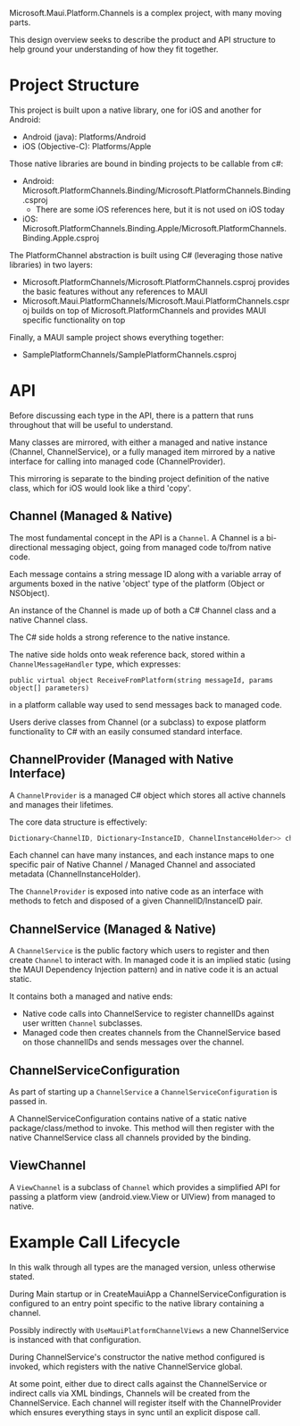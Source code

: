Microsoft.Maui.Platform.Channels is a complex project, with many moving parts.

This design overview seeks to describe the product and API structure to help ground your understanding of how they fit together.

# Project Structure

This project is built upon a native library, one for iOS and another for Android:

- Android (java): Platforms/Android
- iOS (Objective-C): Platforms/Apple

Those native libraries are bound in binding projects to be callable from c#:

- Android: Microsoft.PlatformChannels.Binding/Microsoft.PlatformChannels.Binding.csproj
  - There are some iOS references here, but it is not used on iOS today
- iOS: Microsoft.PlatformChannels.Binding.Apple/Microsoft.PlatformChannels.Binding.Apple.csproj

The PlatformChannel abstraction is built using C# (leveraging those native libraries) in two layers:

- Microsoft.PlatformChannels/Microsoft.PlatformChannels.csproj provides the basic features without any references to MAUI
- Microsoft.Maui.PlatformChannels/Microsoft.Maui.PlatformChannels.csproj builds on top of Microsoft.PlatformChannels and provides MAUI specific functionality on top

Finally, a MAUI sample project shows everything together:

- SamplePlatformChannels/SamplePlatformChannels.csproj

# API

Before discussing each type in the API, there is a pattern that runs throughout that will be useful to understand.

Many classes are mirrored, with either a managed and native instance (Channel, ChannelService), or a fully managed item mirrored by a native interface for calling into managed code (ChannelProvider).

This mirroring is separate to the binding project definition of the native class, which for iOS would look like a third 'copy'.

## Channel (Managed & Native)

The most fundamental concept in the API is a `Channel`. A Channel is a bi-directional messaging object, going from managed code to/from native code.

Each message contains a string message ID along with a variable array of arguments boxed in the native 'object' type of the platform (Object or NSObject).

An instance of the Channel is made up of both a C# Channel class and a native Channel class.

The C# side holds a strong reference to the native instance.

The native side holds onto weak reference back, stored within a `ChannelMessageHandler` type, which expresses:

`public virtual object ReceiveFromPlatform(string messageId, params object[] parameters)`

in a platform callable way used to send messages back to managed code.

Users derive classes from Channel (or a subclass) to expose platform functionality to C# with an easily consumed standard interface.

## ChannelProvider (Managed with Native Interface)

A `ChannelProvider` is a managed C# object which stores all active channels and manages their lifetimes.

The core data structure is effectively:

```csharp
Dictionary<ChannelID, Dictionary<InstanceID, ChannelInstanceHolder>> channels;
```

Each channel can have many instances, and each instance maps to one specific pair of Native Channel / Managed Channel and associated metadata (ChannelInstanceHolder).

The `ChannelProvider` is exposed into native code as an interface with methods to fetch and disposed of a given ChannelID/InstanceID pair.

## ChannelService (Managed & Native)

A `ChannelService` is the public factory which users to register and then create `Channel` to interact with. In managed code it is an implied static (using the MAUI Dependency Injection pattern) and in native code it is an actual static.

It contains both a managed and native ends:

- Native code calls into ChannelService to register channelIDs against user written `Channel` subclasses.
- Managed code then creates channels from the ChannelService based on those channelIDs and sends messages over the channel.

## ChannelServiceConfiguration

As part of starting up a `ChannelService` a `ChannelServiceConfiguration` is passed in.

A ChannelServiceConfiguration contains native of a static native package/class/method to invoke. This method will then register with the native ChannelService class all channels provided by the binding.

## ViewChannel

A `ViewChannel` is a subclass of `Channel` which provides a simplified API for passing a platform view (android.view.View or UIView) from managed to native.

# Example Call Lifecycle

In this walk through all types are the managed version, unless otherwise stated.

During Main startup or in CreateMauiApp a ChannelServiceConfiguration is configured to an entry point specific to the native library containing a channel.

Possibly indirectly with `UseMauiPlatformChannelViews` a new ChannelService is instanced with that configuration.

During ChannelService's constructor the native method configured is invoked, which registers with the native ChannelService global.

At some point, either due to direct calls against the ChannelService or indirect calls via XML bindings, Channels will be created from the ChannelService. Each channel will register itself with the ChannelProvider which ensures everything stays in sync until an explicit dispose call.
